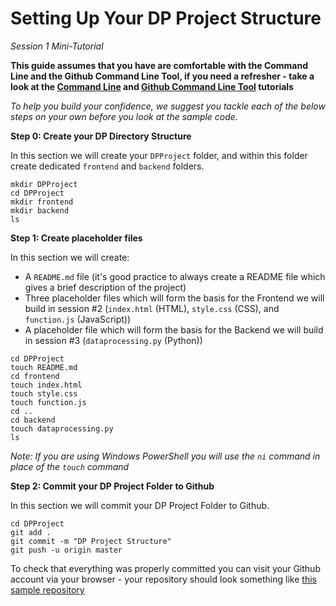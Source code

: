 # Setting Up Your DP Project Structure
*Session 1 Mini-Tutorial*

**This guide assumes that you have are comfortable with the Command Line and the Github Command Line Tool, if you need a refresher - take a look at the [Command Line](/session1/tutorial_commandline.md) and [Github Command Line Tool](/session1/tutorial_githubcommandline.md) tutorials**

*To help you build your confidence, we suggest you tackle each of the below steps on your own before you look at the sample code.*

**Step 0: Create your DP Directory Structure**

In this section we will create your ```DPProject``` folder, and within this folder create dedicated ```frontend``` and ```backend``` folders. 

````
mkdir DPProject
cd DPProject
mkdir frontend
mkdir backend
ls
````

**Step 1: Create placeholder files**

In this section we will create:
* A ```README.md``` file (it's good practice to always create a README file which gives a brief description of the project)
* Three placeholder files which will form the basis for the Frontend we will build in session #2 (```index.html``` (HTML), ```style.css``` (CSS), and ```function.js``` (JavaScript))
* A placeholder file which will form the basis for the Backend we will build in session #3 (```dataprocessing.py``` (Python))


````
cd DPProject
touch README.md
cd frontend
touch index.html
touch style.css
touch function.js
cd ..
cd backend
touch dataprocessing.py
ls
````

*Note: If you are using Windows PowerShell you will use the ```ni``` command in place of the ```touch``` command*

**Step 2: Commit your DP Project Folder to Github**

In this section we will commit your DP Project Folder to Github. 

````
cd DPProject
git add .
git commit -m "DP Project Structure"
git push -u origin master
````

To check that everything was properly committed you can visit your Github account via your browser - your repository should look something like [this sample repository](https://github.com/demystifying-programming-TA/DP2020/tree/master/DemoProject/Session1_Intro) 



